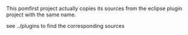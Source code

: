 This pomfirst project actually copies its sources from the eclipse plugin project with the same name.

see ../plugins to find the corresponding sources

